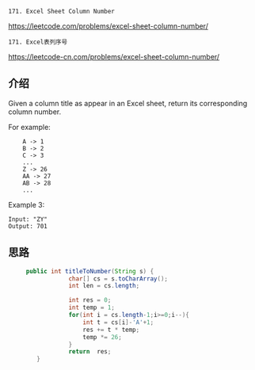 `171. Excel Sheet Column Number`

<https://leetcode.com/problems/excel-sheet-column-number/>

`171. Excel表列序号`

<https://leetcode-cn.com/problems/excel-sheet-column-number/>

## 介绍
Given a column title as appear in an Excel sheet, return its corresponding column number.

For example:
```
    A -> 1
    B -> 2
    C -> 3
    ...
    Z -> 26
    AA -> 27
    AB -> 28 
    ...
```    

Example 3:
```
Input: "ZY"
Output: 701
```

## 思路

```java
     public int titleToNumber(String s) {
                 char[] cs = s.toCharArray();
                 int len = cs.length;

                 int res = 0;
                 int temp = 1;
                 for(int i = cs.length-1;i>=0;i--){
                     int t = cs[i]-'A'+1;
                     res += t * temp;
                     temp *= 26;
                 }
                 return  res;
        }

```